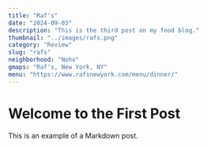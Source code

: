 ```yaml
---
title: "Raf's"
date: "2024-09-03"
description: "This is the third post on my food blog."
thumbnail: "../images/rafs.png"
category: "Review"
slug: "rafs"
neighborhood: "Noho"
gmaps: "Raf's, New York, NY"
menu: "https://www.rafsnewyork.com/menu/dinner/"
---
```


# Welcome to the First Post

This is an example of a Markdown post.
